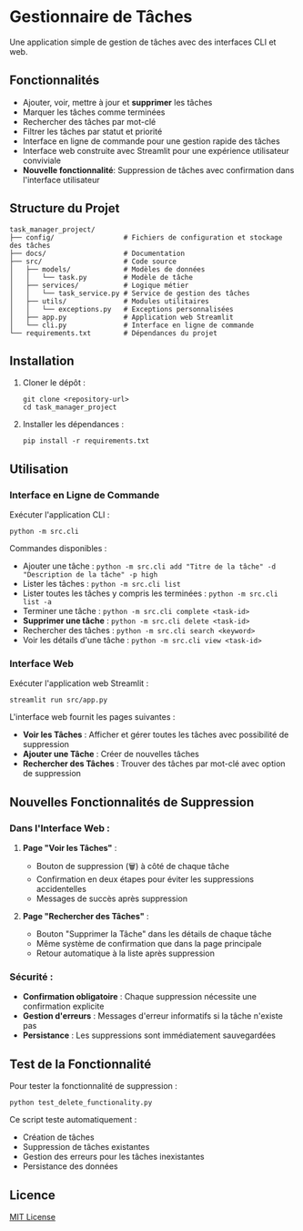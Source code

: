 # Gestionnaire de Tâches

Une application simple de gestion de tâches avec des interfaces CLI et web.

## Fonctionnalités

- Ajouter, voir, mettre à jour et **supprimer** les tâches
- Marquer les tâches comme terminées
- Rechercher des tâches par mot-clé
- Filtrer les tâches par statut et priorité
- Interface en ligne de commande pour une gestion rapide des tâches
- Interface web construite avec Streamlit pour une expérience utilisateur conviviale
- **Nouvelle fonctionnalité**: Suppression de tâches avec confirmation dans l'interface utilisateur

## Structure du Projet

```
task_manager_project/
├── config/                 # Fichiers de configuration et stockage des tâches
├── docs/                   # Documentation
├── src/                    # Code source
│   ├── models/             # Modèles de données
│   │   └── task.py         # Modèle de tâche
│   ├── services/           # Logique métier
│   │   └── task_service.py # Service de gestion des tâches
│   ├── utils/              # Modules utilitaires
│   │   └── exceptions.py   # Exceptions personnalisées
│   ├── app.py              # Application web Streamlit
│   └── cli.py              # Interface en ligne de commande
└── requirements.txt        # Dépendances du projet
```

## Installation

1. Cloner le dépôt :
   ```
   git clone <repository-url>
   cd task_manager_project
   ```

2. Installer les dépendances :
   ```
   pip install -r requirements.txt
   ```

## Utilisation

### Interface en Ligne de Commande

Exécuter l'application CLI :

```
python -m src.cli
```

Commandes disponibles :

- Ajouter une tâche : `python -m src.cli add "Titre de la tâche" -d "Description de la tâche" -p high`
- Lister les tâches : `python -m src.cli list`
- Lister toutes les tâches y compris les terminées : `python -m src.cli list -a`
- Terminer une tâche : `python -m src.cli complete <task-id>`
- **Supprimer une tâche** : `python -m src.cli delete <task-id>`
- Rechercher des tâches : `python -m src.cli search <keyword>`
- Voir les détails d'une tâche : `python -m src.cli view <task-id>`

### Interface Web

Exécuter l'application web Streamlit :

```
streamlit run src/app.py
```

L'interface web fournit les pages suivantes :
- **Voir les Tâches** : Afficher et gérer toutes les tâches avec possibilité de suppression
- **Ajouter une Tâche** : Créer de nouvelles tâches
- **Rechercher des Tâches** : Trouver des tâches par mot-clé avec option de suppression

## Nouvelles Fonctionnalités de Suppression

### Dans l'Interface Web :

1. **Page "Voir les Tâches"** :
   - Bouton de suppression (🗑️) à côté de chaque tâche
   - Confirmation en deux étapes pour éviter les suppressions accidentelles
   - Messages de succès après suppression

2. **Page "Rechercher des Tâches"** :
   - Bouton "Supprimer la Tâche" dans les détails de chaque tâche
   - Même système de confirmation que dans la page principale
   - Retour automatique à la liste après suppression

### Sécurité :
- **Confirmation obligatoire** : Chaque suppression nécessite une confirmation explicite
- **Gestion d'erreurs** : Messages d'erreur informatifs si la tâche n'existe pas
- **Persistance** : Les suppressions sont immédiatement sauvegardées

## Test de la Fonctionnalité

Pour tester la fonctionnalité de suppression :

```
python test_delete_functionality.py
```

Ce script teste automatiquement :
- Création de tâches
- Suppression de tâches existantes
- Gestion des erreurs pour les tâches inexistantes
- Persistance des données

## Licence

[MIT License](LICENSE)

